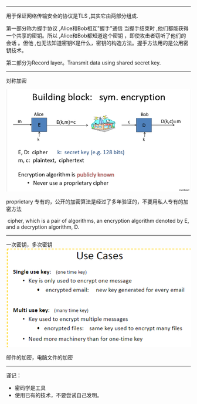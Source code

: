 
---
用于保证网络传输安全的协议是TLS ,其实它由两部分组成.

第一部分称为握手协议 ,Alice和Bob相互"握手"通信 当握手结束时 ,他们都能获得一个共享的密钥。所以 ,Alice和Bob都知道这个密钥 ，即使攻击者窃听了他们的会话 。但他 ,也无法知道密钥K是什么，密钥的构造方法。握手方法用的是公用密钥技术。

第二部分为Record layer。Transmit data using shared secret key.

---
对称加密

![](../Attachment_box/Pasted%20image%2020250624102737.png)

proprietary 专有的，公开的加密算法是经过了多年验证的，不要用私人专有的加密方法

 cipher, which is a pair of algorithms, an encryption algorithm denoted by E, and a decryption algorithm, D.

---
一次密钥，多次密钥
![](../Attachment_box/Pasted%20image%2020250704095555.png)

邮件的加密，电脑文件的加密

---
谨记：
- 密码学是工具
- 使用已有的技术，不要尝试自己发明。
